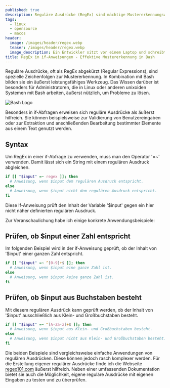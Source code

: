 ```yaml
---
published: true
description: Reguläre Ausdrücke (RegEx) sind mächtige Mustererkennungswerkzeuge in Bash. Entdecke, wie sie in if-Abfragen genutzt werden, um Muster abzugleichen und Probleme zu lösen, wie z.B. Validierung von Benutzereingaben und Extraktion von Textelementen.
tags:
  - linux
  - opensource
  - macos
header:
  image: /images/header/regex.webp
  teaser: /images/header/regex.webp
  image_description: Ein Entwickler sitzt vor einem Laptop und schreibt Code. Im Hintergrund sieht man den Nachthimmel aus dem Fenster.
title: RegEx in if-Anweisungen - Effektive Mustererkennung in Bash
---
```


Reguläre Ausdrücke, oft als RegEx abgekürzt (Regular Expressions), sind spezielle Zeichenfolgen zur Mustererkennung. In Kombination mit Bash bilden sie ein äußerst leistungsfähiges Werkzeug. Das Wissen darüber ist besonders für Administratoren, die in Linux oder anderen unixoiden Systemen mit Bash arbeiten, äußerst nützlich, um Probleme zu lösen.

![Bash Logo]({{site.baseurl}}/images/bash_logo.png)

Besonders in if-Abfragen erweisen sich reguläre Ausdrücke als äußerst hilfreich. Sie können beispielsweise zur Validierung von Benutzereingaben oder zur Extraktion und anschließenden Bearbeitung bestimmter Elemente aus einem Text genutzt werden.

## Syntax

Um RegEx in einer if-Abfrage zu verwenden, muss man den Operator '=~' verwenden. 
Damit lässt sich ein String mit einem regulären Ausdruck abgleichen.

```bash
if [[ "$input" =~ regex ]]; then
  # Anweisung, wenn $input dem regulären Ausdruck entspricht.
else
  # Anweisung, wenn $input nicht dem regulären Ausdruck entspricht.
fi
```
Diese If-Anweisung prüft den Inhalt der Variable '$input' gegen ein hier nicht näher definierten regulären Ausdruck. 

Zur Veranschaulichung habe ich einige konkrete Anwendungsbeispiele:

## Prüfen, ob $input einer Zahl entspricht

Im folgenden Beispiel wird in der if-Anweisung geprüft, ob der Inhalt von '$input' einer ganzen Zahl entspricht.

```bash
if [[ "$input" =~ ^[0-9]+$ ]]; then
  # Anweisung, wenn $input eine ganze Zahl ist.
else
  # Anweisung, wenn $input keine ganze Zahl ist.
fi
```

## Prüfen, ob $input aus Buchstaben besteht

Mit diesem regulären Ausdrück kann geprüft werden, ob der Inhalt von '$input' ausschließlich aus Klein- und Großbuchstaben besteht.

```bash
if [[ "$input" =~ ^[A-Za-z]+$ ]]; then
  # Anweisung, wenn $input aus Klein- und Großbuchstaben besteht.
else
  # Anweisung, wenn $input nicht aus Klein- und Großbuchstaben besteht.
fi
```

Die beiden Beispiele sind vergleichsweise einfache Anwendungen von regulären Ausdrücken.
Diese können jedoch rasch komplexer werden. Für die Erstellung eigener regulärer Ausdrücke finde ich die Webseite [regex101.com](https://regex101.com/) äußerst hilfreich. Neben einer umfassenden Dokumentation bietet sie auch die Möglichkeit, eigene reguläre Ausdrücke mit eigenen Eingaben zu testen und zu überprüfen.